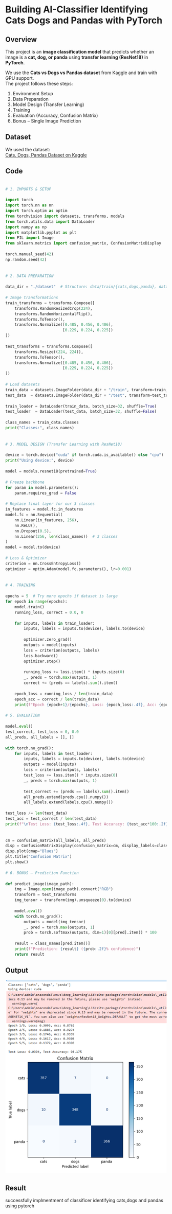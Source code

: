 # Building AI-Classifier Identifying Cats Dogs and Pandas with PyTorch

##  Overview  
This project is an **image classification model** that predicts whether an image is a **cat, dog, or panda** using **transfer learning (ResNet18)** in **PyTorch**.  

We use the **Cats vs Dogs vs Pandas dataset** from Kaggle and train with GPU support.  
The project follows these steps:  
1. Environment Setup  
2. Data Preparation  
3. Model Design (Transfer Learning)  
4. Training  
5. Evaluation (Accuracy, Confusion Matrix)  
6. Bonus – Single Image Prediction  



##  Dataset  
We used the dataset:  
 [Cats, Dogs, Pandas Dataset on Kaggle]((https://www.kaggle.com/datasets/ashishsaxena2209/animal-image-datasetdog-cat-and-panda?utm_source=chatgpt.com))  


## Code 
```python

# 1. IMPORTS & SETUP

import torch
import torch.nn as nn
import torch.optim as optim
from torchvision import datasets, transforms, models
from torch.utils.data import DataLoader
import numpy as np
import matplotlib.pyplot as plt
from PIL import Image
from sklearn.metrics import confusion_matrix, ConfusionMatrixDisplay

torch.manual_seed(42)
np.random.seed(42)


# 2. DATA PREPARATION

data_dir = "./dataset"  # Structure: data/train/{cats,dogs,panda}, data/test/{cats,dogs,panda}

# Image transformations
train_transforms = transforms.Compose([
    transforms.RandomResizedCrop(224),
    transforms.RandomHorizontalFlip(),
    transforms.ToTensor(),
    transforms.Normalize([0.485, 0.456, 0.406],
                         [0.229, 0.224, 0.225])
])

test_transforms = transforms.Compose([
    transforms.Resize((224, 224)),
    transforms.ToTensor(),
    transforms.Normalize([0.485, 0.456, 0.406],
                         [0.229, 0.224, 0.225])
])

# Load datasets
train_data = datasets.ImageFolder(data_dir + "/train", transform=train_transforms)
test_data  = datasets.ImageFolder(data_dir + "/test", transform=test_transforms)

train_loader = DataLoader(train_data, batch_size=32, shuffle=True)
test_loader  = DataLoader(test_data, batch_size=32, shuffle=False)

class_names = train_data.classes
print("Classes:", class_names)


# 3. MODEL DESIGN (Transfer Learning with ResNet18)

device = torch.device("cuda" if torch.cuda.is_available() else "cpu")
print("Using device:", device)

model = models.resnet18(pretrained=True)

# Freeze backbone
for param in model.parameters():
    param.requires_grad = False

# Replace final layer for our 3 classes
in_features = model.fc.in_features
model.fc = nn.Sequential(
    nn.Linear(in_features, 256),
    nn.ReLU(),
    nn.Dropout(0.5),
    nn.Linear(256, len(class_names))  # 3 classes
)
model = model.to(device)

# Loss & Optimizer
criterion = nn.CrossEntropyLoss()
optimizer = optim.Adam(model.fc.parameters(), lr=0.001)


# 4. TRAINING

epochs = 5  # Try more epochs if dataset is large
for epoch in range(epochs):
    model.train()
    running_loss, correct = 0.0, 0

    for inputs, labels in train_loader:
        inputs, labels = inputs.to(device), labels.to(device)

        optimizer.zero_grad()
        outputs = model(inputs)
        loss = criterion(outputs, labels)
        loss.backward()
        optimizer.step()

        running_loss += loss.item() * inputs.size(0)
        _, preds = torch.max(outputs, 1)
        correct += (preds == labels).sum().item()

    epoch_loss = running_loss / len(train_data)
    epoch_acc = correct / len(train_data)
    print(f"Epoch {epoch+1}/{epochs}, Loss: {epoch_loss:.4f}, Acc: {epoch_acc:.4f}")

# 5. EVALUATION

model.eval()
test_correct, test_loss = 0, 0.0
all_preds, all_labels = [], []

with torch.no_grad():
    for inputs, labels in test_loader:
        inputs, labels = inputs.to(device), labels.to(device)
        outputs = model(inputs)
        loss = criterion(outputs, labels)
        test_loss += loss.item() * inputs.size(0)
        _, preds = torch.max(outputs, 1)

        test_correct += (preds == labels).sum().item()
        all_preds.extend(preds.cpu().numpy())
        all_labels.extend(labels.cpu().numpy())

test_loss /= len(test_data)
test_acc = test_correct / len(test_data)
print(f"\nTest Loss: {test_loss:.4f}, Test Accuracy: {test_acc*100:.2f}%")


cm = confusion_matrix(all_labels, all_preds)
disp = ConfusionMatrixDisplay(confusion_matrix=cm, display_labels=class_names)
disp.plot(cmap="Blues")
plt.title("Confusion Matrix")
plt.show()

# 6. BONUS – Prediction Function

def predict_image(image_path):
    img = Image.open(image_path).convert("RGB")
    transform = test_transforms
    img_tensor = transform(img).unsqueeze(0).to(device)

    model.eval()
    with torch.no_grad():
        outputs = model(img_tensor)
        _, pred = torch.max(outputs, 1)
        prob = torch.softmax(outputs, dim=1)[0][pred].item() * 100

    result = class_names[pred.item()]
    print(f"Prediction: {result} ({prob:.2f}% confidence)")
    return result
```


## Output

![alt text](image.png)

## Result

successfully implmentment of classificer identifying cats,dogs and pandas using pytorch
